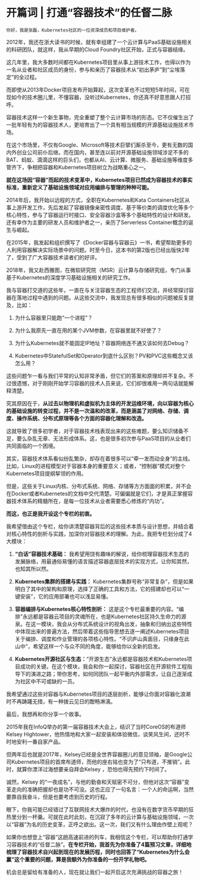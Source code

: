 # 开篇词 | 打通“容器技术”的任督二脉

    你好，我是张磊，Kubernetes社区的一位资深成员和项目维护者。

2012年，我还在浙大读书的时候，就有幸组建了一个云计算与PaaS基础设施相关的科研团队，就这样，我从早期的Cloud Foundry社区开始，正式与容器结缘。

这几年里，我大多数时间都在Kubernetes项目里从事上游技术工作，也得以作为一名从业者和社区成员的身份，参与和亲历了容器技术从“初出茅庐”到“尘埃落定”的全过程。

而即使从2013年Docker项目发布开始算起，这次变革也不过短短5年时间，可在现如今的技术圈儿里，不懂容器，没听过Kubernetes，你还真不好意思跟人打招呼。

容器技术这样一个新生事物，完全重塑了整个云计算市场的形态。它不仅催生出了一批年轻有为的容器技术人，更培育出了一个具有相当规模的开源基础设施技术市场。

在这个市场里，不仅有Google、Microsoft等技术巨擘们厮杀至今，更有无数的国内外创业公司前仆后继。而在国内，甚至连以前对开源基础设施领域涉足不多的BAT、蚂蚁、滴滴这样的巨头们，也都从AI、云计算、微服务、基础设施等维度多管齐下，争相把容器和Kubernetes项目树立为战略重心之一。

**就在这场因“容器”而起的技术变革中，Kubernetes项目已然成为容器技术的事实标准，重新定义了基础设施领域对应用编排与管理的种种可能。**

2014年后，我开始以远程的方式，全职在Kubernetes和Kata Containers社区从事上游开发工作，先后发起了容器镜像亲密性调度、基于等价类的调度优化等多个核心特性，参与了容器运行时接口、安全容器沙盒等多个基础特性的设计和研发。还有幸作为主要的研发人员和维护者之一，亲历了Serverless Container概念的诞生与崛起。

在2015年，我发起和组织撰写了《Docker容器与容器云》一书，希望帮助更多的人利用容器解决实际场景中的问题。时至今日，这本书的第2版也已经出版快2年了，受到了广大容器技术读者们的好评。

2018年，我又赴西雅图，在微软研究院（MSR）云计算与存储研究组，专门从事基于Kubernetes的深度学习基础设施相关的研究工作。

我与容器打交道的这些年，一直在与关注容器生态的工程师们交流，并经常探讨容器在落地过程中遇到的问题。从这些交流中，我发现总有很多相似的问题被反复提及，比如：

1.  为什么容器里只能跑“一个进程”？
    
2.  为什么我原先一直在用的某个JVM参数，在容器里就不好使了？
    
3.  为什么Kubernetes就不能固定IP地址？容器网络连不通又该如何去Debug？
    
4.  Kubernetes中StatefulSet和Operator到底什么区别？PV和PVC这些概念又该怎么用？
    

这些问题乍一看与我们平常的认知非常矛盾，但它们的答案和原理却并不复杂。不过很遗憾，对于刚刚开始学习容器的技术人员来说，它们却很难用一两句话就能解释清楚。

究其原因在于，**从过去以物理机和虚拟机为主体的开发运维环境，向以容器为核心的基础设施的转变过程，并不是一次温和的改革，而是涵盖了对网络、存储、调度、操作系统、分布式原理等各个方面的容器化理解和改造。**

这就导致了很多初学者，对于容器技术栈表现出来的这些难题，要么知识储备不足，要么杂乱无章、无法形成体系。这，也是很多初次参与PaaS项目的从业者们共同面临的一个困境。

其实，容器技术体系看似纷乱繁杂，却存在着很多可以“牵一发而动全身”的主线。比如，Linux的进程模型对于容器本身的重要意义；或者，“控制器”模式对整个Kubernetes项目提纲挈领的作用。

但是，这些关于Linux内核、分布式系统、网络、存储等方方面面的积累，并不会在Docker或者Kubernetes的文档中交代清楚。可偏偏就是它们，才是真正掌握容器技术体系的精髓所在，是每一位技术从业者需要悉心修炼的“内功”。

**而这，也正是我开设这个专栏的初衷。**

我希望借由这个专栏，给你讲清楚容器背后的这些技术本质与设计思想，并结合着对核心特性的剖析与实践，加深你对容器技术的理解。为此，我把专栏划分成了4大模块：

1.  **“白话”容器技术基础：** 我希望用饶有趣味的解说，给你梳理容器技术生态的发展脉络，用最通俗易懂的语言描述容器底层技术的实现方式，让你知其然，也知其所以然。
    
2.  **Kubernetes集群的搭建与实践：** Kubernetes集群号称“非常复杂”，但是如果明白了其中的架构和原理，选择了正确的工具和方法，它的搭建却也可以“一键安装”，它的应用部署也可以浅显易懂。
    
3.  **容器编排与Kubernetes核心特性剖析：** 这是这个专栏最重要的内容。“编排”永远都是容器云项目的灵魂所在，也是Kubernetes社区持久生命力的源泉。在这一模块，我会从分布式系统设计的视角出发，抽象和归纳出这些特性中体现出来的普遍方法，然后带着这些指导思想去逐一阐述Kubernetes项目关于编排、调度和作业管理的各项核心特性。“不识庐山真面目，只缘身在此山中”，希望这样一个与众不同的角度，能够给你以全新的启发。
    
4.  **Kubernetes开源社区与生态：**“开源生态”永远都是容器技术和Kubernetes项目成功的关键。在这个模块，我会和你一起探讨，容器社区在开源软件工程指导下的演进之路；带你思考，如何同团队一起平衡内外部需求，让自己逐渐成为社区中不可或缺的一员。
    

我希望通过这些对容器与Kubernetes项目的逐层剖析，能够让你面对容器化浪潮时不再踌躇无措，有一种拨云见日的酣畅淋漓。

最后，我想再和你分享一个故事。

2015年我在InfoQ举办的第一届容器技术大会上，结识了当时CoreOS的布道师Kelsey Hightower，他热情地和大家一起安装和体验微信，谈笑风生间，还时不时地安利一番自家产品。

但两年后也就是2017年，Kelsey已经是全世界容器圈儿的意见领袖，是Google公司Kubernetes项目的首席布道师，而他的座右铭也变为了“只布道，不推销”。此时，就算你漂洋过海想要亲自拜会Kelsey ，恐怕也得先预约下时间了。

诚然，Kelsey 的“一夜成名”，与他的勤奋和天赋密不可分，但他对这次“容器”变革走向的准确把握却也是功不可没。这也正应了一句名言：一个人的命运啊，当然要靠自我奋斗，但是也要考虑到历史的行程。

眼下，你我可能已经错过了互联网技术大爆炸的时代，也没有在数字货币早期的狂热里分到一杯羹。可就在此时此刻，在沉寂了多年的云计算与基础设施领域，一次以“容器”为名的历史变革，正呼之欲出。这一次，我们又有什么理由作壁上观呢？

如果你也想登上“容器”这趟高速前进的列车，我相信这个专栏，可以帮助你打通学习容器技术的“任督二脉”。**在专栏开始，我首先为你准备了4篇预习文章，详细地梳理了容器技术自兴起到现在的发展历程，同时也回答了“Kubernetes为什么会赢”这个重要的问题，算是我额外为你准备的一份开学礼物吧。**

机会总是留给有准备的人，现在就让我们一起开启这次充满挑战的容器之旅！
    
